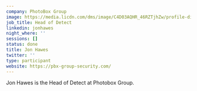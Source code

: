 ```yaml
---
company: PhotoBox Group
image: https://media.licdn.com/dms/image/C4D03AQHR_46RZTjhZw/profile-displayphoto-shrink_800_800/0?e=1562803200&v=beta&t=eZoKUTXyvEauXFX1TJ7LAkYj1EbXKDrvqCS4n4P6YRg
job_title: Head of Detect
linkedin: jonhawes
night_where: ''
sessions: []
status: done
title: Jon Hawes
twitter: ''
type: participant
website: https://pbx-group-security.com/
---
```


Jon Hawes is the Head of Detect at Photobox Group.